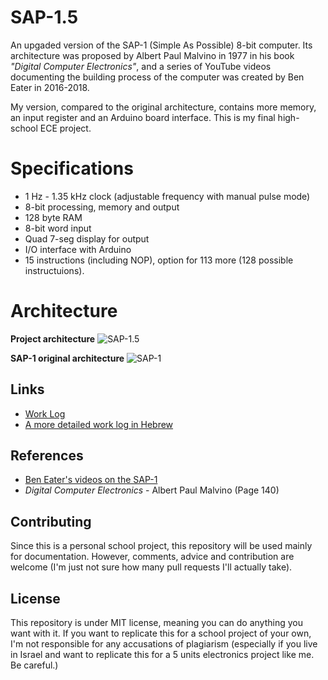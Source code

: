 # SAP-1.5
An upgaded version of the SAP-1 (Simple As Possible) 8-bit computer. Its architecture was proposed by Albert Paul Malvino in 1977 in his book _"Digital Computer Electronics"_, and a series of YouTube videos documenting the building process of the computer was created by Ben Eater in 2016-2018.

My version, compared to the original architecture, contains more memory, an input register and an Arduino board interface. This is my final high-school ECE project.

# Specifications

* 1 Hz - 1.35 kHz clock (adjustable frequency with manual pulse mode)
* 8-bit processing, memory and output
* 128 byte RAM
* 8-bit word input
* Quad 7-seg display for output
* I/O interface with Arduino
* 15 instructions (including NOP), option for 113 more (128 possible instructuions).

# Architecture 

**Project architecture**
![SAP-1.5](https://i.imgur.com/ehXkObk.png)

**SAP-1 original architecture**
![SAP-1](https://4.bp.blogspot.com/-2aF9ku3XVPU/VedQmVDyaqI/AAAAAAAAQUw/7047F8RMHQc/s1600/sap.png)

## Links

* [Work Log](https://github.com/AdamAntoshin/SAP-1.5/wiki/Work-Log)
* [A more detailed work log in Hebrew](https://docs.google.com/document/d/1f-CUX1oLNrWuMgMoHW-Djt5JsNIpseODwH8WzywEzs0/edit?usp=sharing)

## References

* [Ben Eater's videos on the SAP-1](https://www.youtube.com/playlist?list=PLowKtXNTBypGqImE405J2565dvjafglHU)
* _Digital Computer Electronics_ - Albert Paul Malvino (Page 140)

## Contributing

Since this is a personal school project, this repository will be used mainly for documentation. However, comments, advice and contribution are welcome (I'm just not sure how many pull requests I'll actually take).

## License

This repository is under MIT license, meaning you can do anything you want with it. If you want to replicate this for a school project of your own, I'm not responsible for any accusations of plagiarism (especially if you live in Israel and want to replicate this for a 5 units electronics project like me. Be careful.)
